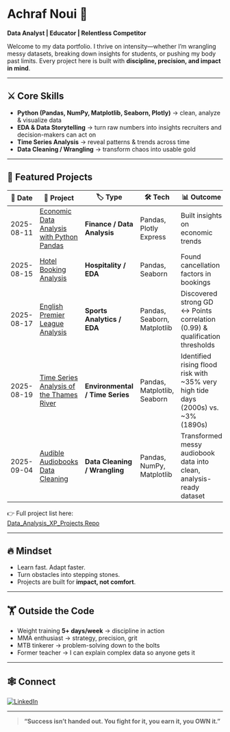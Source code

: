# Achraf Noui 💪  

**Data Analyst | Educator | Relentless Competitor**  

Welcome to my data portfolio. I thrive on intensity—whether I’m wrangling messy datasets, breaking down insights for students, or pushing my body past limits. Every project here is built with **discipline, precision, and impact in mind**.  

---

## ⚔️ Core Skills  

- **Python (Pandas, NumPy, Matplotlib, Seaborn, Plotly)** → clean, analyze & visualize data  
- **EDA & Data Storytelling** → turn raw numbers into insights recruiters and decision-makers can act on  
- **Time Series Analysis** → reveal patterns & trends across time  
- **Data Cleaning / Wrangling** → transform chaos into usable gold  

---

## 🚀 Featured Projects  

| 📅 Date | 📂 Project | 🏷️ Type | 🛠️ Tech | 📊 Outcome |
|---------|-----------|---------|---------|------------|
| 2025-08-11 | [Economic Data Analysis with Python Pandas](https://github.com/achrafnoui/Data_Analysis_XP_Projects/blob/main/Economic-Data-Analysis-from-FRED/README.md) | **Finance / Data Analysis** | Pandas, Plotly Express | Built insights on economic trends |
| 2025-08-15 | [Hotel Booking Analysis](https://github.com/achrafnoui/Data_Analysis_XP_Projects/blob/main/Exploratory_Data_Analysis_in_Python_for_Absolute_Beginners_DataCamp_Code_Along/README.md) | **Hospitality / EDA** | Pandas, Seaborn | Found cancellation factors in bookings |
| 2025-08-17 | [English Premier League Analysis](https://github.com/achrafnoui/Data_Analysis_XP_Projects/blob/main/English_Premium_League_Analysis/README.md) | **Sports Analytics / EDA** | Pandas, Seaborn, Matplotlib | Discovered strong GD ↔ Points correlation (0.99) & qualification thresholds |
| 2025-08-19 | [Time Series Analysis of the Thames River](https://github.com/achrafnoui/Data_Analysis_XP_Projects/blob/main/Analyzing_a_Time-Series_of_the_Thames_River_in_Python/README.md) | **Environmental / Time Series** | Pandas, Matplotlib, Seaborn | Identified rising flood risk with ~35% very high tide days (2000s) vs. ~3% (1890s) |
| 2025-09-04 | [Audible Audiobooks Data Cleaning](https://github.com/achrafnoui/Data_Analysis_XP_Projects/blob/main/Audible_Audiobooks_Data_Cleaning/README.md) | **Data Cleaning / Wrangling** | Pandas, NumPy, Matplotlib | Transformed messy audiobook data into clean, analysis-ready dataset |

👉 Full project list here:  
[Data_Analysis_XP_Projects Repo](https://github.com/achrafnoui/Data_Analysis_XP_Projects)  

---

## 🔥 Mindset  

- Learn fast. Adapt faster.  
- Turn obstacles into stepping stones.  
- Projects are built for **impact, not comfort**.  

---

## 🏋️ Outside the Code  

- Weight training **5+ days/week** → discipline in action  
- MMA enthusiast → strategy, precision, grit  
- MTB tinkerer → problem-solving down to the bolts  
- Former teacher → I can explain complex data so anyone gets it  

---

## 🕸️ Connect  

[![LinkedIn](https://img.shields.io/badge/-LinkedIn-blue?logo=linkedin&style=flat-square)](https://www.linkedin.com/in/achrafnoui/)  

---

> **“Success isn’t handed out. You fight for it, you earn it, you OWN it.”**
